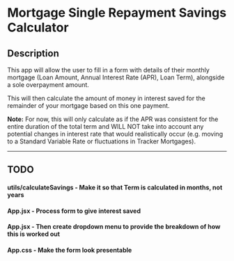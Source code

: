 # Mortgage Single Repayment Savings Calculator

## Description

This app will allow the user to fill in a form with details of their monthly mortgage (Loan Amount, Annual Interest Rate (APR), Loan Term), alongside a sole overpayment amount.

This will then calculate the amount of money in interest saved for the remainder of your mortgage based on this one payment.

**Note:** For now, this will only calculate as if the APR was consistent for the entire duration of the total term and WILL NOT take into account any potential changes in interest rate that would realistically occur (e.g. moving to a Standard Variable Rate or fluctuations in Tracker Mortgages).

---

## TODO

#### utils/calculateSavings - Make it so that Term is calculated in months, not years

#### App.jsx - Process form to give interest saved

#### App.jsx - Then create dropdown menu to provide the breakdown of how this is worked out

#### App.css - Make the form look presentable
